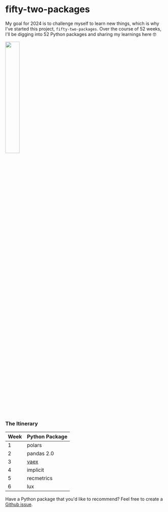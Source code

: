 # fifty-two-packages

My goal for 2024 is to challenge myself to learn new things, which is why I've started this project, `fifty-two-packages`. Over the course of 52 weeks, I'll be digging into 52 Python packages and sharing my learnings here 🤓

<img src="https://github.com/topspinj/fifty-two-packages/assets/7951284/d57830bb-32d9-4a53-9dfc-172f85ff5387" width="30%">

### The Itinerary 

|Week|Python Package|
|-----|-------------|
|1    |polars| 
|2    |pandas 2.0  |   
|3    |[vaex](https://vaex.io/)|  
|4    |implicit|
|5    |recmetrics|
|6    |lux|


Have a Python package that you'd like to recommend? Feel free to create a [Github issue](https://github.com/topspinj/fifty-two-packages/issues/new).

